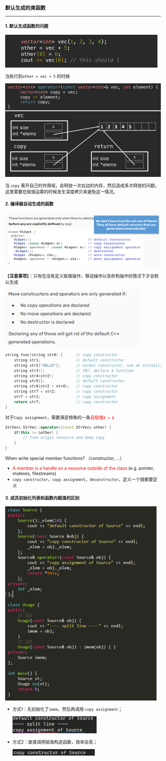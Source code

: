 ### 默认生成的类函数

------

#### 1. 默认生成函数的问题

<img src="asset\auto-gen-1.PNG" style="zoom:50%;" />

当执行到`other = vec + 5` 的时候

<img src="asset\auto-gen-2.PNG" style="zoom:50%;" />

<img src="asset\auto-gen-3.PNG" style="zoom:55%;" />

当 `copy` 离开自己的作用域，会释放一次右边的内存，然后造成多次释放的问题。这里需要在赋值运算的时候发生深度拷贝来避免这一情况。

#### 2. 编译器自动生成的函数

<img src="asset\default-gen.PNG" style="zoom:80%;" />

【**注意事项**】：只有在没有定义赋值操作，移动操作以及析构操作的情况下才会默认生成

<img src="asset\move-op.PNG" style="zoom:80%;" />

```c++
string func(string str0) {		// copy constructor
	string str1;				// default constructor
	string str2{"HELLO"};		// normal constructor, use an initializer list
	string str3();				// [N]: declare a function
	string str4(str2);			// copy constructor
	string str5{};				// default constructor
	string str6{str2 + str4};	// copy constructor
	string str7 = str2;			// copy constructor
	str7 = str2;				// copy assignment
	return str7;				// copy constructor
}
```

对于`Copy assignment`，需要满足特殊的一条<font color=red>自赋值`A = A`</font>

```c++
StrVec& StrVec::operator=(const StrVec& other) {
	if(this != &other) {
		// free origin resource and deep copy
	}
}
```

When write special member functions? （constructor, ...）

* <font color=red>A member is a handle on a resource outside of the class</font> (e.g. pointer, mutexes, filestreams)
* `copy constructor`，`copy assignment`，`deconstructor`，定义一个就都要定义

#### 3. 成员初始化列表和函数内赋值的区别

<img src="asset\demo-x.PNG" style="zoom:85%;" />

* 方式1：先初始化了`imem`，然后再调用 `copy assignment`；

  ![](asset\demo-x-1.PNG)

* 方式2：直接调用赋值构造函数，效率会高；

  ![](asset\demo-x-2.PNG)